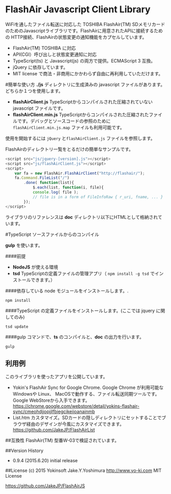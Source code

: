 FlashAir Javascript Client Library
===================

WiFiを通したファイル転送に対応した TOSHIBA FlashAir(TM) SDメモリカードのためのJavascriptライブラリです。FlashAirに用意されたAPIに接続するための HTTP接続、FlashAirの状態変更の通知機能をカプセルしています。

- FlashAir(TM) TOSHIBA に対応
- API(CGI）呼び出しと状態変更通知に対応
- TypeScript(ts) と Javascript(js) の両方で提供。ECMAScript 3 互換。
- jQuery に依存しています。
- MIT license で商法・非商用にかかわらず自由に再利用していただけます。

#簡単な使い方
**./js** ディレクトリに生成済みの javascript ファイルがあります。どちらか１つを使用します。

-  **flashAirClient.js**  TypeScriptからコンパイルされた圧縮されていない javascript ファイルです。
- **flashAirClient.min.js**  TypeScriptからコンパイルされた圧縮されたファイルです。デバッグとソースコードの参照のために `flashAirClient.min.js.map` ファイルも利用可能です。

使用を開始するには `jQuery` と`flashAirClient.js` ファイルを参照します。

FlashAirのディレクトリ一覧をとるだけの簡単なサンプルです。

```ts
<script src="js/jquery-[version].js"></script>
<script src="js/flashAirClient.js"></script>
<script>
	var fa = new FlashAir.FlashAirClient("http://flashair/");
	fa.Command.FileList("/")
		.done( function(list){
			$.each(list, function(i, file){
			console.log( file );
			// file is in a form of FileInfoRaw { r_uri, fname, ... }
		});
</script>
```

ライブラリのリファレンスは **doc** ディレクトリ以下にHTMLとして格納されています。

#TypeScript ソースファイルからのコンパイル

**gulp** を使います。

####前提
- **NodeJS** が使える環境
- **tsd** TypeScriptの定義ファイルの管理アプリ（ `npm install -g tsd` でインストールできます。）

####依存している node モジュールをインストールします。. 
```
npm install
```
####TypeScript の定義ファイルをインストールします。(ここでは jquery に関してのみ)
```
tsd update
```

####gulp コマンドで、**ts** のコンパイルと、**doc** の出力を行います。
```
gulp
```

## 利用例
このライブラリを使ったアプリを公開しています。

- Yokin's FlashAir Sync for Google Chrome.  Google Chrome が利用可能なWindowsや Linux、 MacOSで動作する、ファイル転送同期ツールです。Google WebStoreから入手できます。 https://chrome.google.com/webstore/detail/yokins-flashair-sync/cmeohdjjopjjlfbiegcikeiioanainmb
- List.htm カスタマイズ。SDカードの隠しディレクトリにセットすることでブラウザ経由のデザインが今風にカスタマイズできます。https://github.com/JakeJP/FlashAirList

##互換性
FlashAir(TM) 型番W-03で検証されています。

##Version History

-  0.9.4 (2015.6.20)
  initial release

##License
(c) 2015 Yokinsoft Jake.Y.Yoshimura http://www.yo-ki.com
MIT License

https://github.com/JakeJP/FlashAirJS
